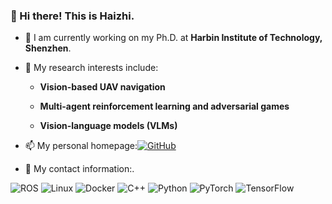 ### 👋 Hi there! This is Haizhi.

- 🔭 I am currently working on my Ph.D. at **Harbin Institute of Technology, Shenzhen**. <!-- I received both my Bachelor's and Master's degrees from **Northwestern Polytechnical University (NPU)** in Xi'an, China.-->

- 🔬 My research interests include:
  
  - **Vision-based UAV navigation**
  
  - **Multi-agent reinforcement learning and adversarial games**
    
  - **Vision-language models (VLMs)**

<!-- - 🤔 I'm passionate about combining robotics, machine learning, and intelligent systems to build autonomous agents that can perceive, reason, and act in the real world.-->

- 📫 My personal homepage:[![GitHub](https://img.shields.io/badge/GitHub-Profile-181717?style=for-the-badge&logo=github&logoColor=white)](https://github.com/your-username)

- 💬 My contact information:.

![ROS](https://img.shields.io/badge/ROS-22314E?style=for-the-badge&logo=ros&logoColor=white)
![Linux](https://img.shields.io/badge/Linux-FCC624?style=for-the-badge&logo=linux&logoColor=black)
![Docker](https://img.shields.io/badge/Docker-2496ED?style=for-the-badge&logo=docker&logoColor=white)
![C++](https://img.shields.io/badge/C++-00599C?style=for-the-badge&logo=c%2B%2B&logoColor=white)
![Python](https://img.shields.io/badge/Python-3776AB?style=for-the-badge&logo=python&logoColor=white)
![PyTorch](https://img.shields.io/badge/PyTorch-EE4C2C?style=for-the-badge&logo=pytorch&logoColor=white)
![TensorFlow](https://img.shields.io/badge/TensorFlow-FF6F00?style=for-the-badge&logo=tensorflow&logoColor=white)



<!--
**Hale-Sage/Hale-Sage** is a ✨ _special_ ✨ repository because its `README.md` (this file) appears on your GitHub profile.

Here are some ideas to get you started:

- 🔭 I’m currently working on ...
- 🌱 I’m currently learning ...
- 👯 I’m looking to collaborate on ...
- 🤔 I’m looking for help with ...
- 💬 Ask me about ...
- 📫 How to reach me: ...
- 😄 Pronouns: ...
- ⚡ Fun fact: ...
-->
